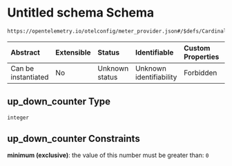 # Untitled schema Schema

```txt
https://opentelemetry.io/otelconfig/meter_provider.json#/$defs/CardinalityLimits/properties/up_down_counter
```



| Abstract            | Extensible | Status         | Identifiable            | Custom Properties | Additional Properties | Access Restrictions | Defined In                                                                     |
| :------------------ | :--------- | :------------- | :---------------------- | :---------------- | :-------------------- | :------------------ | :----------------------------------------------------------------------------- |
| Can be instantiated | No         | Unknown status | Unknown identifiability | Forbidden         | Allowed               | none                | [meter\_provider.json\*](../schema/meter_provider.json "open original schema") |

## up\_down\_counter Type

`integer`

## up\_down\_counter Constraints

**minimum (exclusive)**: the value of this number must be greater than: `0`
